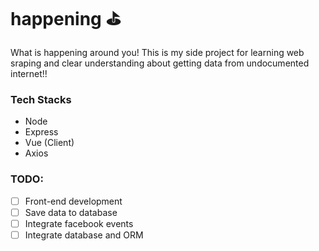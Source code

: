 # happening ⛳
What is happening around you! This is my side project for learning web sraping and clear understanding about getting data from undocumented internet!!

### Tech Stacks
  - Node
  - Express
  - Vue (Client)
  - Axios

### TODO:
  - [ ] Front-end development
  - [ ] Save data to database
  - [ ] Integrate facebook events
  - [ ] Integrate database and ORM